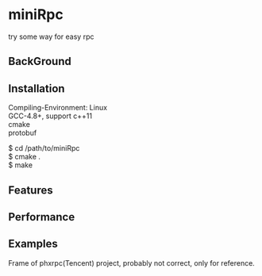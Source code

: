 # miniRpc
try some way for easy rpc

## BackGround

## Installation
 Compiling-Environment: 
 Linux  
 GCC-4.8+, support c++11  
 cmake  
 protobuf  
 
 $ cd /path/to/miniRpc  
 $ cmake .  
 $ make   

## Features

## Performance

## Examples

Frame of phxrpc(Tencent) project, probably not correct, only for reference.

